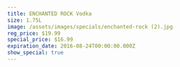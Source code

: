 ```yaml
---
title: ENCHANTED ROCK Vodka
size: 1.75L
image: /assets/images/specials/enchanted-rock (2).jpg
reg_price: $19.99
special_price: $16.99
expiration_date: 2016-08-24T00:00:00.000Z
show_special: true
---
```



